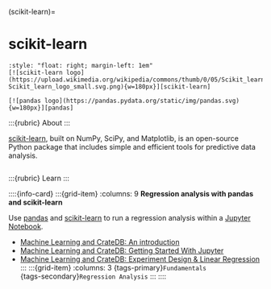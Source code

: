 (scikit-learn)=
# scikit-learn

```{div}
:style: "float: right; margin-left: 1em"
[![scikit-learn logo](https://upload.wikimedia.org/wikipedia/commons/thumb/0/05/Scikit_learn_logo_small.svg/240px-Scikit_learn_logo_small.svg.png){w=180px}][scikit-learn]

[![pandas logo](https://pandas.pydata.org/static/img/pandas.svg){w=180px}][pandas]
```

:::{rubric} About
:::

[scikit-learn], built on NumPy, SciPy, and Matplotlib, is an open-source
Python package that includes simple and efficient tools for predictive
data analysis.

```{div} .clearfix
```

:::{rubric} Learn
:::

::::{info-card}
:::{grid-item}
:columns: 9
**Regression analysis with pandas and scikit-learn**

Use [pandas] and [scikit-learn] to run a regression analysis within a
[Jupyter Notebook].

- [Machine Learning and CrateDB: An introduction]
- [Machine Learning and CrateDB: Getting Started With Jupyter]
- [Machine Learning and CrateDB: Experiment Design & Linear Regression]
:::
:::{grid-item}
:columns: 3
{tags-primary}`Fundamentals` \
{tags-secondary}`Regression Analysis`
:::
::::


[Jupyter Notebook]: https://jupyter.org/
[Machine Learning and CrateDB: An introduction]: https://cratedb.com/blog/machine-learning-and-cratedb-part-one
[Machine Learning and CrateDB: Getting Started With Jupyter]: https://cratedb.com/blog/machine-learning-cratedb-jupyter
[Machine Learning and CrateDB: Experiment Design & Linear Regression]: https://cratedb.com/blog/machine-learning-and-cratedb-part-three-experiment-design-and-linear-regression
[pandas]: https://pandas.pydata.org/
[scikit-learn]: https://scikit-learn.org/
